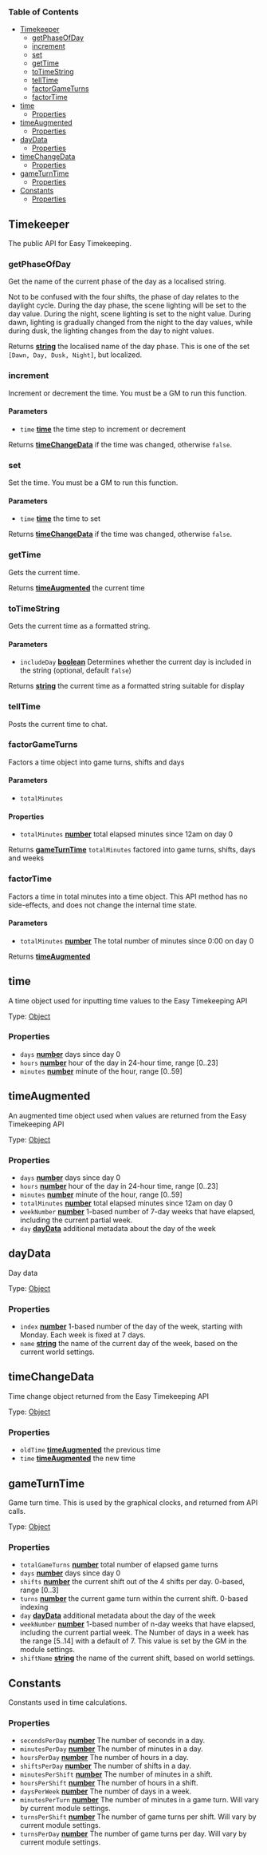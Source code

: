 <!-- Generated by documentation.js. Update this documentation by updating the source code. -->

### Table of Contents

*   [Timekeeper][1]
    *   [getPhaseOfDay][2]
    *   [increment][3]
    *   [set][4]
    *   [getTime][5]
    *   [toTimeString][6]
    *   [tellTime][7]
    *   [factorGameTurns][8]
    *   [factorTime][9]
*   [time][10]
    *   [Properties][11]
*   [timeAugmented][12]
    *   [Properties][13]
*   [dayData][14]
    *   [Properties][15]
*   [timeChangeData][16]
    *   [Properties][17]
*   [gameTurnTime][18]
    *   [Properties][19]
*   [Constants][20]
    *   [Properties][21]

## Timekeeper

The public API for Easy Timekeeping.

### getPhaseOfDay

Get the name of the current phase of the day as a localised string.

Not to be confused with the four shifts, the phase of day relates
to the daylight cycle. During the day phase, the scene lighting
will be set to the day value. During the night, scene lighting is
set to the night value. During dawn, lighting is gradually changed
from the night to the day values, while during dusk, the lighting
changes from the day to night values.

Returns **[string][22]** the localised name of the day phase.
This is one of the set `[Dawn, Day, Dusk, Night]`, but localized.

### increment

Increment or decrement the time.
You must be a GM to run this function.

#### Parameters

*   `time` **[time][10]** the time step to increment or decrement

Returns **[timeChangeData][16]** if the time was changed, otherwise `false`.

### set

Set the time.
You must be a GM to run this function.

#### Parameters

*   `time` **[time][10]** the time to set

Returns **[timeChangeData][16]** if the time was changed, otherwise `false`.

### getTime

Gets the current time.

Returns **[timeAugmented][12]** the current time

### toTimeString

Gets the current time as a formatted string.

#### Parameters

*   `includeDay` **[boolean][23]** Determines whether the current day is included in the string (optional, default `false`)

Returns **[string][22]** the current time as a formatted string suitable for display

### tellTime

Posts the current time to chat.

### factorGameTurns

Factors a time object into game turns, shifts and days

#### Parameters

*   `totalMinutes` &#x20;

#### Properties

*   `totalMinutes` **[number][24]** total elapsed minutes since 12am on day 0

Returns **[gameTurnTime][18]** `totalMinutes` factored into game turns, shifts, days and weeks

### factorTime

Factors a time in total minutes into a time object.
This API method has no side-effects, and does not change the internal
time state.

#### Parameters

*   `totalMinutes` **[number][24]** The total number of minutes since 0:00 on day 0

Returns **[timeAugmented][12]**&#x20;

## time

A time object used for inputting time values to the Easy Timekeeping API

Type: [Object][25]

### Properties

*   `days` **[number][24]** days since day 0
*   `hours` **[number][24]** hour of the day in 24-hour time, range \[0..23]
*   `minutes` **[number][24]** minute of the hour, range \[0..59]

## timeAugmented

An augmented time object used when values are returned from the Easy Timekeeping API

Type: [Object][25]

### Properties

*   `days` **[number][24]** days since day 0
*   `hours` **[number][24]** hour of the day in 24-hour time, range \[0..23]
*   `minutes` **[number][24]** minute of the hour, range \[0..59]
*   `totalMinutes` **[number][24]** total elapsed minutes since 12am on day 0
*   `weekNumber` **[number][24]** 1-based number of 7-day weeks that have elapsed, including the current partial week.
*   `day` **[dayData][14]** additional metadata about the day of the week

## dayData

Day data

Type: [Object][25]

### Properties

*   `index` **[number][24]** 1-based number of the day of the week, starting with Monday. Each week is fixed at 7 days.
*   `name` **[string][22]** the name of the current day of the week, based on the current world settings.

## timeChangeData

Time change object returned from the Easy Timekeeping API

Type: [Object][25]

### Properties

*   `oldTime` **[timeAugmented][12]** the previous time
*   `time` **[timeAugmented][12]** the new time

## gameTurnTime

Game turn time. This is used by the graphical clocks, and returned from API calls.

Type: [Object][25]

### Properties

*   `totalGameTurns` **[number][24]** total number of elapsed game turns
*   `days` **[number][24]** days since day 0
*   `shifts` **[number][24]** the current shift out of the 4 shifts per day. 0-based, range \[0..3]
*   `turns` **[number][24]** the current game turn within the current shift. 0-based indexing
*   `day` **[dayData][14]** additional metadata about the day of the week
*   `weekNumber` **[number][24]** 1-based number of n-day weeks that have elapsed, including the current partial week. The Number of days in a week has the range \[5..14] with a default of 7. This value is set by the GM in the module settings.
*   `shiftName` **[string][22]** the name of the current shift, based on world settings.

## Constants

Constants used in time calculations.

### Properties

*   `secondsPerDay` **[number][24]** The number of seconds in a day.
*   `minutesPerDay` **[number][24]** The number of minutes in a day.
*   `hoursPerDay` **[number][24]** The number of hours in a day.
*   `shiftsPerDay` **[number][24]** The number of shifts in a day.
*   `minutesPerShift` **[number][24]** The number of minutes in a shift.
*   `hoursPerShift` **[number][24]** The number of hours in a shift.
*   `daysPerWeek` **[number][24]** The number of days in a week.
*   `minutesPerTurn` **[number][24]** The number of minutes in a game turn. Will vary by current module settings.
*   `turnsPerShift` **[number][24]** The number of game turns per shift. Will vary by current module settings.
*   `turnsPerDay` **[number][24]** The number of game turns per day. Will vary by current module settings.

[1]: #timekeeper

[2]: #getphaseofday

[3]: #increment

[4]: #set

[5]: #gettime

[6]: #totimestring

[7]: #telltime

[8]: #factorgameturns

[9]: #factortime

[10]: #time

[11]: #properties-1

[12]: #timeaugmented

[13]: #properties-2

[14]: #daydata

[15]: #properties-3

[16]: #timechangedata

[17]: #properties-4

[18]: #gameturntime

[19]: #properties-5

[20]: #constants

[21]: #properties-6

[22]: https://developer.mozilla.org/docs/Web/JavaScript/Reference/Global_Objects/String

[23]: https://developer.mozilla.org/docs/Web/JavaScript/Reference/Global_Objects/Boolean

[24]: https://developer.mozilla.org/docs/Web/JavaScript/Reference/Global_Objects/Number

[25]: https://developer.mozilla.org/docs/Web/JavaScript/Reference/Global_Objects/Object
